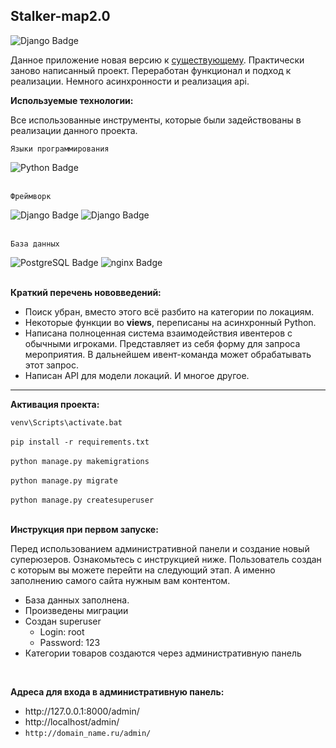 ## Stalker-map2.0


<img src="https://img.shields.io/badge/django 3.2.9-black?style=for-the-badge&logo=django&logoColor=white" alt="Django Badge"/> 

<p>Данное приложение новая версию к <a href="https://github.com/swcasimiro/stalker-map">существующему</a>. Практически заново написанный проект. Переработан функционал и подход к реализации. Немного асинхронности и реализация api.</p>

<strong><p>Используемые технологии:</p></strong>
  <p>Все использованные инструменты, которые были задействованы в реализации данного проекта.</p>
<div>
<p><code>Языки программирования</code></p>
  <a>
    <img src="https://img.shields.io/badge/python-346c99?style=for-the-badge&logo=python&logoColor=fecd3a" alt="Python Badge"/>

  </a>
<br>
<br>  
<p><code>Фреймворк</code></p>

<a>
    <img src="https://img.shields.io/badge/django-%23092E20.svg?style=for-the-badge&logo=django&logoColor=white" alt="Django Badge"/>
    <img src="https://img.shields.io/badge/django 3.2.9-Django Rest Framework-red?style=for-the-badge&logo=django&logoColor=white" alt="Django Badge"/> 
</a>
<br>
<br>
<p><code>База данных</code></p>
<a>
  <img src="https://img.shields.io/badge/postgresql-316093?style=for-the-badge&logo=postgresql&logoColor=white" alt="PostgreSQL Badge"/>
</a>
<a>
    <img src="https://img.shields.io/badge/sqlite-3f9cd8?style=for-the-badge&logo=sqlite&logoColor=white" alt="nginx Badge"/>
</a>

</div>

<br>

<strong><p>Краткий перечень нововведений:</p></strong>
<ul>
<li>Поиск убран, вместо этого всё разбито на категории по локациям.</li>
<li>Некоторые функции во <strong>views</strong>, переписаны на асинхронный Python.</li>
<li>Написана полноценная система взаимодействия ивентеров с обычными игроками. Представляет из себя форму для запроса мероприятия. В дальнейшем ивент-команда может обрабатывать этот запрос.</li>
<li>Написан API для модели локаций. И многое другое.</li>
</ul>
<hr>
<strong><p>Активация проекта:</p></strong>
<code>venv\Scripts\activate.bat</code>
<br>
<br>
<code>pip install -r requirements.txt</code>
<br>
<br>
<code>python manage.py makemigrations</code>
<br>
<br>
<code>python manage.py migrate</code>
<br>
<br>
<code>python manage.py createsuperuser</code>
<br>
<br>


<strong><p>Инструкция при первом запуске:</p></strong>
<p>Перед использованием административной панели и создание новый суперюзеров. Ознакомьтесь с инструкцией ниже. Пользователь создан с которым вы можете перейти на следующий этап. А именно заполнению
самого сайта нужным вам контентом.</p>
<ul>
<li>База данных заполнена.</li>
<li>Произведены миграции</li>
<li>Создан superuser
<ul>
<li>Login: root</li>
<li>Password: 123</li>
</ul></li>
<li>Категории товаров создаются через административную панель</li>
</ul>

<br>
<strong><p>Адреса для входа в административную панель:</p></strong>
<ul>
<li>http://127.0.0.1:8000/admin/</li>
<li>http://localhost/admin/</li>
<li><code>http://domain_name.ru/admin/</code></li>
</ul>
